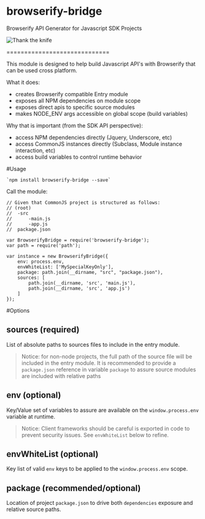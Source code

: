 # browserify-bridge
Browserify API Generator for Javascript SDK Projects

![Thank the knife](http://i.imgur.com/BZ5R5NP.png)

=============================

This module is designed to help build Javascript API's with Browserify that can be used cross platform.

What it does:

- creates Browserify compatible Entry module
- exposes all NPM dependencies on module scope
- exposes direct apis to specific source modules
- makes NODE_ENV args accessible on global scope (build variables)

Why that is important (from the SDK API perspective):

- access NPM dependencies directly (Jquery, Underscore, etc)
- access CommonJS instances directly (Subclass, Module instance interaction, etc)
- access build variables to control runtime behavior

#Usage

	`npm install browserify-bridge --save`

Call the module:

	// Given that CommonJS project is structured as follows:
	// (root)
	// 	-src
	// 		-main.js
	// 		-app.js
	// 	package.json

	var BrowserifyBridge = require('browserify-bridge');
	var path = require('path');

	var instance = new BrowserifyBridge({
		env: process.env,
		envWhiteList: ['MySpecialKeyOnly'],
		package: path.join(__dirname, "src", "package.json"),
		sources: [
			path.join(__dirname, 'src', 'main.js'),
			path.join(__dirname, 'src', 'app.js')
		]
	});

#Options

## sources (required)

List of absolute paths to sources files to include in the entry module.

> Notice: for non-node projects, the full path of the source file will be included in the entry module. 
> It is recommended to provide a `package.json` reference in variable `package` to assure source modules are included with relative paths

## env (optional)

Key/Value set of variables to assure are available on the `window.process.env` variable at runtime.

> Notice: Client frameworks should be careful is exported in code to prevent security issues. 
> See `envWhiteList` below to refine.

## envWhiteList (optional)

Key list of valid `env` keys to be applied to the `window.process.env` scope.

##  package (recommended/optional)

Location of project `package.json` to drive both `dependencies` exposure and relative source paths.

